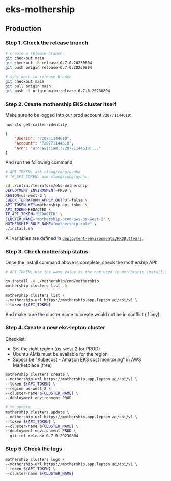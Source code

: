# eks-mothership

## Production

### Step 1. Check the release branch

```bash
# create a release branch
git checkout main
git checkout -B release-0.7.0.20230804
git push origin release-0.7.0.20230804

# sync main to release branch
git checkout main
git pull origin main
git push -f origin main:release-0.7.0.20230804
```

### Step 2. Create mothership EKS cluster itself

Make sure to be logged into our prod account `720771144610`:

```bash
aws sts get-caller-identity
```

```json
{
    "UserId": "720771144610",
    "Account": "720771144610",
    "Arn": "arn:aws:iam::720771144610:..."
}
```

And run the following command:

```bash
# API_TOKEN: ask xiang/cong/gyuho
# TF_API_TOKEN: ask xiang/cong/gyuho

cd ./infra./terraform/eks-mothership
DEPLOYMENT_ENVIRONMENT=PROD \
REGION=us-west-2 \
CHECK_TERRAFORM_APPLY_OUTPUT=false \
API_TOKEN_KEY=mothership_api_token \
API_TOKEN=REDACTED \
TF_API_TOKEN="REDACTED" \
CLUSTER_NAME="mothership-prod-aws-us-west-2" \
MOTHERSHIP_ROLE_NAME="mothership-role" \
./install.sh
```

All variables are defined in [`deployment-environments/PROD.tfvars`](./deployment-environments/PROD.tfvars).

### Step 3. Check mothership status

Once the install command above is complete, check the mothership API:

```bash
# API_TOKEN: use the same value as the one used in mothership install.sh

go install -v ./mothership/cmd/mothership
mothership clusters list -h

mothership clusters list \
--mothership-url https://mothership.app.lepton.ai/api/v1 \
--token ${API_TOKEN}
```

And make sure the cluster name to create would not be in conflict (if any).

### Step 4. Create a new eks-lepton cluster

Checklist:

- Set the right region (us-west-2 for PROD)
- Ubuntu AMIs must be available for the region
- Subscribe "Kubecost - Amazon EKS cost monitoring" in AWS Marketplace (free)

```bash
mothership clusters create \
--mothership-url https://mothership.app.lepton.ai/api/v1 \
--token ${API_TOKEN} \
--region us-west-2 \
--cluster-name ${CLUSTER_NAME} \
--deployment-environment PROD

# to update
mothership clusters update \
--mothership-url https://mothership.app.lepton.ai/api/v1 \
--token ${API_TOKEN} \
--cluster-name ${CLUSTER_NAME} \
--deployment-environment PROD \
--git-ref release-0.7.0.20230804
```

### Step 5. Check the logs

```bash
mothership clusters logs \
--mothership-url https://mothership.app.lepton.ai/api/v1 \
--token ${API_TOKEN} \
--cluster-name ${CLUSTER_NAME}
```
